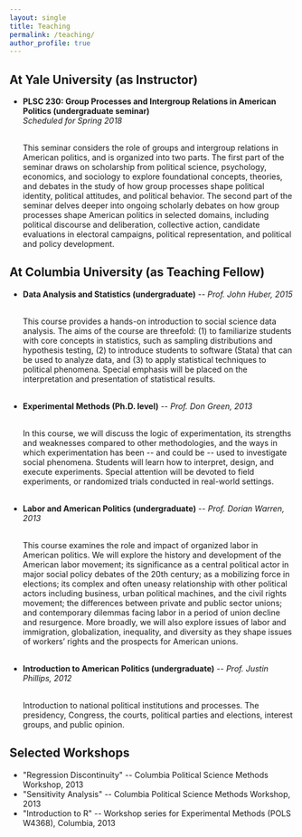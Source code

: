 ```yaml
---
layout: single
title: Teaching
permalink: /teaching/
author_profile: true
---
```


## At Yale University (as Instructor)
<ul>
<li> <b>PLSC 230: Group Processes and Intergroup Relations in American Politics (undergraduate seminar)</b><br /><i>Scheduled for Spring 2018</i><br /><br />

This seminar considers the role of groups and intergroup relations in American politics, and is organized into two parts. The first part of the seminar draws on scholarship from political science, psychology, economics, and sociology to explore foundational concepts, theories, and debates in the study of how group processes shape political identity, political attitudes, and political behavior. The second part of the seminar delves deeper into ongoing scholarly debates on how group processes shape American politics in selected domains, including political discourse and deliberation, collective action, candidate evaluations in electoral campaigns, political representation, and political and policy development.
</li>
</ul>

## At Columbia University (as Teaching Fellow)
<ul>
<li> <b>Data Analysis and Statistics (undergraduate)</b> -- <i>Prof. John Huber, 2015</i><br /><br />

This course provides a hands-on introduction to social science data analysis. The aims of the course are threefold: (1) to familiarize students with core concepts in statistics, such as sampling distributions and hypothesis testing, (2) to introduce students to software (Stata) that can be used to analyze data, and (3) to apply statistical techniques to political phenomena. Special emphasis will be placed on the interpretation and presentation of statistical results.<br /><br />
</li>
<li> <b>Experimental Methods (Ph.D. level)</b> -- <i>Prof. Don Green, 2013</i><br /><br />

In this course, we will discuss the logic of experimentation, its strengths and weaknesses compared to other methodologies, and the ways in which experimentation has been -- and could be -- used to investigate social phenomena. Students will learn how to interpret, design, and execute experiments. Special attention will be devoted to field experiments, or randomized trials conducted in real-world settings.<br /><br />
</li>
<li> <b>Labor and American Politics (undergraduate)</b> -- <i>Prof. Dorian Warren, 2013</i><br /><br />

This course examines the role and impact of organized labor in American politics. We will explore the history and development of the American labor movement; its significance as a central political actor in major social policy debates of the 20th century; as a mobilizing force in elections; its complex and often uneasy relationship with other political actors including business, urban political machines, and the civil rights movement; the differences between private and public sector unions; and contemporary dilemmas facing labor in a period of union decline and resurgence. More broadly, we will also explore issues of labor and immigration, globalization, inequality, and diversity as they shape issues of workers’ rights and the prospects for American unions.<br /><br />
</li>
<li> <b>Introduction to American Politics (undergraduate)</b> -- <i>Prof. Justin Phillips, 2012</i><br /><br />

Introduction to national political institutions and processes. The presidency, Congress, the courts, political parties and elections, interest groups, and public opinion.
</li>
</ul>

## Selected Workshops
* "Regression Discontinuity" -- Columbia Political Science Methods Workshop, 2013
* "Sensitivity Analysis" -- Columbia Political Science Methods Workshop, 2013
* "Introduction to R" -- Workshop series for Experimental Methods (POLS W4368), Columbia, 2013
